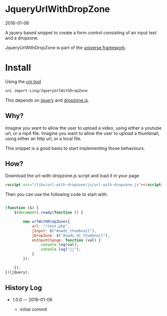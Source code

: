 JqueryUrlWithDropZone
=====================
2016-01-06



A jquery based snippet to create a form control consisting of an input text and a dropzone.
 



JqueryUrlWithDropZone is part of the [universe framework](https://github.com/karayabin/universe-snapshot).


Install
=============


Using the [uni tool](https://github.com/lingtalfi/universe-naive-importer)
```bash
uni import Ling/JqueryUrlWithDropZone
```


This depends on [jquery](https://jquery.com/) and [dropzone.js](http://dropzonejs.com/). 
 
Why?
--------
 
Imagine you want to allow the user to upload a video, using either a youtube url, or a mp4 file. 
Imagine you want to allow the user to upload a thumbnail, using either an http url, or a local file.
 
 
This snippet is a good basis to start implementing those behaviours.
 
 
 
How?
----------
 
Download the url-with-dropzone.js script and load it in your page 
 
```html 
<script src="/libs/url-with-dropzone/js/url-with-dropzone.js"></script>
``` 


Then you can use the following code to start with:


```js 

(function ($) {
    $(document).ready(function () {

        new urlWithDropZone({
            url: "/test.php",
            jInput: $("#uwdz_thumbnail"),
            jDropZone: $("#uwdz_dz_thumbnail"),
            onInputChange: function (val) {
                console.log(val);
                console.log("jj");
            }
        });

    });
})(jQuery);

```







History Log
------------------
    
- 1.0.0 -- 2016-01-06

    - initial commit
    
    